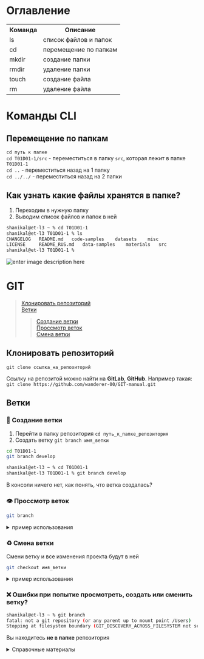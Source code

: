 # Оглавление
<table>
    <tr>
        <th>Команда</th>
        <th>Описание</th>
    </tr>
    <tr>
        <td>ls</td>
        <td>список файлов и папок</td>
    </tr>
    <tr>
        <td>cd</td>
        <td>перемещение по папкам</td>
    </tr>
    <tr>
        <td>mkdir</td>
        <td>создание папки</td>
    </tr>
    <tr>
        <td>rmdir</td>
        <td>удаление папки</td>
    </tr>
    <tr>
        <td>touch</td>
        <td>создание файла</td>
    </tr>
    <tr>
        <td>rm</td>
        <td>удаление файла</td>
    </tr>
</table>



# Команды CLI
## Перемещение по папкам 
`cd путь к папке`<br>
`cd T01D01-1/src` - переместиться в папку `src`, которая лежит в папке `T01D01-1`<br>
`cd ..` - переместиться назад на 1 папку<br>
`cd ../../` - переместиться назад на 2 папки<br>

## Как узнать какие файлы хранятся в папке?
 1. Переходим в нужную папку
 2. Выводим список файлов и папок в ней

```bash
shanikal@et-l3 ~ % cd T01D01-1         
shanikal@et-l3 T01D01-1 % ls
CHANGELOG	README.md	code-samples	datasets	misc
LICENSE		README_RUS.md	data-samples	materials	src
shanikal@et-l3 T01D01-1 %
```

![enter image description here](https://macmaniac.ru/content/uploads/ls.jpg)

# GIT
> <a href="#clone-rep">Клонировать репозиторий</a><br>
> <a href="#branch">Ветки</a>
>> <a href="#branch-creating">Создание ветки</a><br>
>> <a href="#">Проссмотр веток</a><br>
>> <a href="#">Смена ветки</a><br>
<a href="#"></a>
<a href="#"></a>
<a href="#"></a>
<a href="#"></a>
<a href="#"></a>

## <a id="clone-rep">Клонировать репозиторий</a>
`git clone ссылка_на_репозиторий`

Ссылку на репозитой можно найти на **GitLab**, **GitHub**. Например такая:<br>
`git clone https://github.com/wanderer-00/GIT-manual.git`

## <a id="branch">Ветки</a>
### <a id="branch-creating">🧩 Создание ветки</a>
1. Перейти в папку репозитория `cd путь_к_папке_репозитория`
2. Создать ветку `git branch имя_ветки`

```bash
cd T01D01-1
git branch develop
```
```bash
shanikal@et-l3 ~ % cd T01D01-1 
shanikal@et-l3 T01D01-1 % git branch develop
```
В консоли ничего нет, как понять, что ветка создалась?
### 👁️ Проссмотр веток
```bash
git branch
```

<details>
  <summary>пример использования</summary>

```bash
shanikal@et-l3 T01D01-1 % git branch
  develop
* master
```
В репозитории 2 ветки: `develop` и `master`<br>
При этом главной выбрана ветка `master` (отмечена звездочкой)
</details>

### ♻️ Смена ветки
Смени ветку и все изменения проекта будут в ней
```bash
git checkout имя_ветки
```
<details>
  <summary>пример использования</summary>
 
```bash
shanikal@et-l3 T01D01-1 % git checkout develop
M	src/ai_door_management_module.sh
M	src/ai_initial_module.sh
M	src/ai_module_2.sh
M	src/important_data_for_ai_module_2.txt
Switched to branch 'develop'
shanikal@et-l3 T01D01-1 % git branch
* develop
  master
```
</details>

### &#10060; Ошибки при попытке просмотреть, создать или сменить ветку?
```bash
shanikal@et-l3 ~ % git branch
fatal: not a git repository (or any parent up to mount point /Users)
Stopping at filesystem boundary (GIT_DISCOVERY_ACROSS_FILESYSTEM not set).
```
Вы находитесь <b>не в папке</b> репозитория

<details>
  <summary>Справочные материалы</summary>
<a href='https://gist.github.com/Jekins/2bf2d0638163f1294637'>Инструкция по MarkDown</a>
</details>
